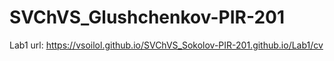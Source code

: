 # SVChVS_Glushchenkov-PIR-201

Lab1 url: https://vsoilol.github.io/SVChVS_Sokolov-PIR-201.github.io/Lab1/cv
